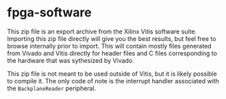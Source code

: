 # fpga-software

This zip file is an export archive from the Xilinx Vitis software suite. Importing this zip file directly will give you the best results, but feel free to browse internally prior to import. This will contain mostly files generated from Vivado and Vitis directly for header files and C files corresponding to the hardware that was sythesized by Vivado. 

This zip file is not meant to be used outside of Vitis, but it is likely possible to compile it. The only code of note is the interrupt handler associated with the `BackplaneReader` peripheral.